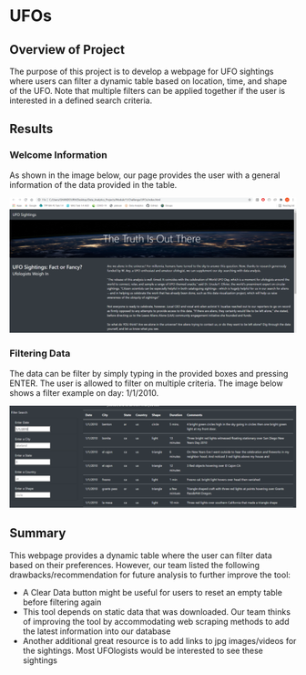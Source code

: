 # UFOs

## Overview of Project
The purpose of this project is to develop a webpage for UFO sightings where users can filter a dynamic table based on location, time, and shape of the UFO. Note that multiple filters can be applied together if the user is interested in a defined search criteria.

## Results

### Welcome Information
As shown in the image below, our page provides the user with a general information of the data provided in the table. 
<p align="left"> <img src="/Resources/Introductory_Page.PNG"></p>

### Filtering Data
The data can be filter by simply typing in the provided boxes and pressing ENTER. The user is allowed to filter on multiple criteria. The image below shows a filter example on day: 1/1/2010.
<p align="left"><img src="/Resources/filtered_by_date.PNG"></p>
  
## Summary
This webpage provides a dynamic table where the user can filter data based on their preferences. However, our team listed the following drawbacks/recommendation for future analysis to further improve the tool:

- A Clear Data button might be useful for users to reset an empty table before filtering again
- This tool depends on static data that was downloaded. Our team thinks of improving the tool by accommodating web scraping  methods to add the latest information into our database
- Another additional great resource is to add links to jpg images/videos for the sightings. Most UFOlogists would be interested to see these sightings 
